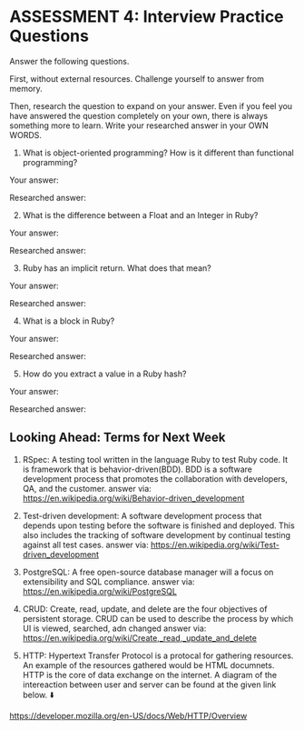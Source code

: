 # ASSESSMENT 4: Interview Practice Questions

Answer the following questions.

First, without external resources. Challenge yourself to answer from memory.

Then, research the question to expand on your answer. Even if you feel you have answered the question completely on your own, there is always something more to learn. Write your researched answer in your OWN WORDS.

1. What is object-oriented programming? How is it different than functional programming?

Your answer:

Researched answer:

2. What is the difference between a Float and an Integer in Ruby?

Your answer:

Researched answer:

3. Ruby has an implicit return. What does that mean?

Your answer:

Researched answer:

4. What is a block in Ruby?

Your answer:

Researched answer:

5. How do you extract a value in a Ruby hash?

Your answer:

Researched answer:

## Looking Ahead: Terms for Next Week

1. RSpec: A testing tool written in the language Ruby to test Ruby code. It is framework that is behavior-driven(BDD). BDD is a software development process that promotes the collaboration with developers, QA, and the customer. 
answer via: https://en.wikipedia.org/wiki/Behavior-driven_development
        
2. Test-driven development: A software development process that depends upon testing before the software is finished and deployed. This also includes the tracking of software development by continual testing against all test cases. 
answer via: https://en.wikipedia.org/wiki/Test-driven_development

3. PostgreSQL: A free open-source database manager will a focus on extensibility and SQL compliance.
answer via: https://en.wikipedia.org/wiki/PostgreSQL

4. CRUD: Create, read, update, and delete are the four objectives of persistent storage. CRUD can be used to describe the process by which UI is viewed, searched, adn changed
answer via: https://en.wikipedia.org/wiki/Create,_read,_update_and_delete

5. HTTP: Hypertext Transfer Protocol is a protocal for gathering resources. An example of the resources gathered would be HTML documnets. HTTP is the core of data exchange on the internet. A diagram of the intereaction between user and server can be found at the given link below. ⬇️

https://developer.mozilla.org/en-US/docs/Web/HTTP/Overview

